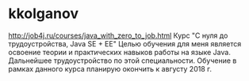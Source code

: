# kkolganov
http://job4j.ru/courses/java_with_zero_to_job.html
Курс "С нуля до трудоустройства, Java SE + EE"
Целью обучения для меня является освоение теории и практических навыков работы на языке Java. Дальнейшее трудоустройство 
по этой специальности. Обучение в рамках данного курса планирую окончить к августу 2018 г.
